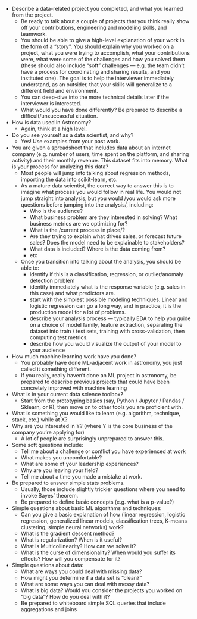 * Describe a data-related project you completed, and what you learned from the project. 
	* Be ready to talk about a couple of projects that you think really show off your contributions, engineering and modeling skills, and teamwork.
	* You should be able to give a  high-level explanation of your work in the form of a “story”. You should explain why you worked on a project, what you were trying to accomplish, what your contributions were, what were some of the challenges and how you solved them (these should also include “soft” challenges — e.g. the team didn’t have a process for coordinating and sharing results, and you instituted one). The goal is to help the interviewer immediately understand, as an outsider, that your skills will generalize to a different field and environment. 
	* You can deep-dive into the more technical details later if the interviewer is interested.
	* What would you have done differently? Be prepared to describe a difficult/unsuccessful situation.
* How is data used in Astronomy?
	* Again, think at a high level. 
* Do you see yourself as a data scientist, and why?
	* Yes! Use examples from your past work.
* You are given a spreadsheet that includes data about an internet company (e.g. number of users, time spent on the platform, and sharing activity) and their monthly revenue. This dataset fits into memory. What is your process for analyzing this data?
	* Most people will jump into talking about regression methods, importing the data into scikit-learn, etc. 
	* As a mature data scientist, the correct way to answer this is to imagine what process you would follow in real life. You would not jump straight into analysis, but you would /you would ask more questions before jumping into the analysis/, including:
		* Who is the audience? 
		* What business problem are they interested in solving? What business metrics are we optimizing for?
		* What is the /current process in place/? 
		* Are they trying to explain what drives sales, or forecast future sales? Does the model need to be explainable to stakeholders?
		* What data is included? Where is the data coming from?
		* etc
	* 	Once you transition into talking about the analysis, you should be able to:
		* identify if this is a classification, regression, or outlier/anomaly detection problem
		* identify immediately what is the response variable (e.g. sales in this case) and what predictors are.
		* start with the simplest possible modeling techniques. Linear and logistic regression can go a long way, and in practice, it is the production model for a lot of problems. 
		* describe your analysis process — typically EDA to help you guide on a choice of model family, feature extraction, separating the dataset into train / test sets, training with cross-validation, then computing test metrics.
		* describe how you would visualize the output of your model to your audience
* How much machine learning work have you done?
	* You probably have done ML-adjacent work in astronomy, you just called it something different.
	* If you really, really haven’t done an ML project in astronomy, be prepared to describe previous projects that could have been concretely improved with machine learning
* What is in your current data science toolbox?
	* Start from the prototyping basics (say, Python / Jupyter / Pandas / Sklearn, or R), then move on to other tools you are proficient with.
* What is something you would like to learn (e.g. algorithm, technique, stack, etc.) while at X?
* Why are you interested in Y? (where Y is the core business of the company you’re applying for)
	* A lot of people are surprisingly unprepared to answer this.
* Some soft questions include:
	* Tell me about a challenge or conflict you have experienced at work
	* What makes you uncomfortable?
	* What are some of your leadership experiences?
	* Why are you leaving your field?
	* Tell me about a time you made a mistake at work.
* Be prepared to answer simple stats problems.
	* Usually, those include slightly trickier questions where you need to invoke Bayes’ theorem. 
	* Be prepared to define basic concepts (e.g. what is a p-value?)
* Simple questions about basic ML algorithms and techniques:
	* Can you give a basic explanation of how (linear regression, logistic regression, generalized linear models, classification trees, K-means clustering, simple neural networks) work?
	* What is the gradient descent method?
	* What is regularization? When is it useful?
	* What is Multicollinearity? How can we solve it?
	* What is the curse of dimensionality? When would you suffer its effects? How will you compensate for it?
* Simple questions about data:
	* What are ways you could deal with missing data?
	* How might you determine if a data set is “clean?”
	* What are some ways you can deal with messy data?
	* What is big data? Would you consider the projects you worked on “big data”? How do you deal with it?
	* Be prepared to whiteboard simple SQL queries that include aggregations and joins
